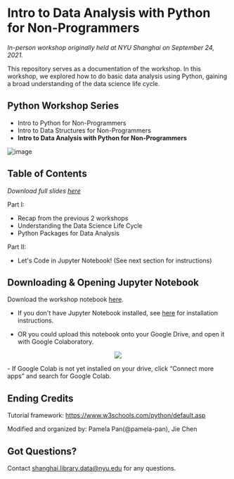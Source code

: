 # Intro to Data Analysis with Python for Non-Programmers
*In-person workshop originally held at NYU Shanghai on September 24, 2021.*

This repository serves as a documentation of the workshop. In this workshop, we explored how to do basic data analysis using Python, gaining a broad understanding of the data science life cycle.

## Python Workshop Series
- Intro to Python for Non-Programmers
- Intro to Data Structures for Non-Programmers
- **Intro to Data Analysis with Python for Non-Programmers**

![image](https://user-images.githubusercontent.com/93502896/145765164-63e7a0af-736c-4180-aacf-839779086068.png)

## Table of Contents
*Download full slides [here](https://github.com/NYU-Shanghai-Data-Services/python-data-analysis/blob/main/1_Intro%20to%20Data%20Analysis%20with%20Python.pptx)*

Part I: 
- Recap from the previous 2 workshops
- Understanding the Data Science Life Cycle
- Python Packages for Data Analysis

Part II:
- Let's Code in Jupyter Notebook! (See next section for instructions)

## Downloading & Opening Jupyter Notebook
Download the workshop notebook [here](https://github.com/NYU-Shanghai-Data-Services/python-data-analysis/blob/main/2_Let's_Code_Intro_to_Data_Analysis_with_Python.ipynb).
- If you don't have Jupyter Notebook installed, see [here](https://jupyter.org/) for installation instructions.

- OR you could upload this notebook onto your Google Drive, and open it with Google Colaboratory.

<p align='center'>
<img src='https://user-images.githubusercontent.com/93502896/145759170-f15b65ce-1fd1-454f-963b-53028b3462a9.png'>
  </p>
  - If Google Colab is not yet installed on your drive, click “Connect more apps” and search for Google Colab.

## Ending Credits

Tutorial framework: https://www.w3schools.com/python/default.asp

Modified and organized by: Pamela Pan(@pamela-pan), Jie Chen

## Got Questions?
Contact shanghai.library.data@nyu.edu for any questions.
